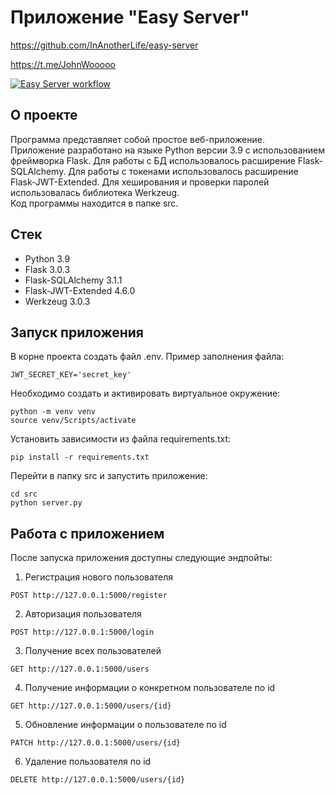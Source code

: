 # Приложение "Easy Server"

https://github.com/InAnotherLife/easy-server

https://t.me/JohnWooooo

[![Easy Server workflow](https://github.com/InAnotherLife/easy-server/actions/workflows/main.yml/badge.svg)](https://github.com/InAnotherLife/easy-server/actions/workflows/main.yml)

## О проекте
Программа представляет собой простое веб-приложение.\
Приложение разработано на языке Python версии 3.9 с использованием фреймворка Flask. Для работы с БД использовалось расширение Flask-SQLAlchemy. Для работы с токенами использовалось расширение Flask-JWT-Extended. Для хеширования и проверки паролей использовалась библиотека Werkzeug.\
Код программы находится в папке src.

## Стек
* Python 3.9
* Flask 3.0.3
* Flask-SQLAlchemy 3.1.1
* Flask-JWT-Extended 4.6.0
* Werkzeug 3.0.3

## Запуск приложения
В корне проекта создать файл .env. Пример заполнения файла:
```
JWT_SECRET_KEY='secret_key'
```

Необходимо создать и активировать виртуальное окружение:
```
python -m venv venv
source venv/Scripts/activate
```

Установить зависимости из файла requirements.txt:
```
pip install -r requirements.txt
```

Перейти в папку src и запустить приложение:
```
cd src
python server.py
```

## Работа с приложением
После запуска приложения доступны следующие эндпойты:

1. Регистрация нового пользователя
```
POST http://127.0.0.1:5000/register
```

2. Авторизация пользователя
```
POST http://127.0.0.1:5000/login
```

3. Получение всех пользователей
```
GET http://127.0.0.1:5000/users
```

4. Получение информации о конкретном пользователе по id
```
GET http://127.0.0.1:5000/users/{id}
```

5. Обновление информации о пользователе по id
```
PATCH http://127.0.0.1:5000/users/{id}
```

6. Удаление пользователя по id
```
DELETE http://127.0.0.1:5000/users/{id}
```